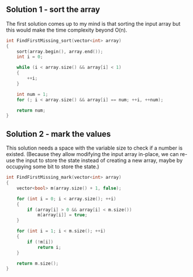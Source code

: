 ## Solution 1 - sort the array

The first solution comes up to my mind is that sorting the input array but this would make the time complexity beyond O(n).

```C++
int FindFirstMissing_sort(vector<int> array)
{
    sort(array.begin(), array.end());
    int i = 0;

    while (i < array.size() && array[i] < 1)
    {
        ++i;
    }

    int num = 1;
    for (; i < array.size() && array[i] == num; ++i, ++num);

    return num;
}
```

## Solution 2 - mark the values

This solution needs a space with the variable size to check if a number is existed.
(Because they allow modifying the input array in-place, we can re-use the input to store the state instead of creating a new array, maybe by occupying some bit to store the state.)

```C++
int FindFirstMissing_mark(vector<int> array)
{
    vector<bool> m(array.size() + 1, false);

    for (int i = 0; i < array.size(); ++i)
    {
        if (array[i] > 0 && array[i] < m.size())
            m[array[i]] = true;
    }

    for (int i = 1; i < m.size(); ++i)
    {
        if (!m[i])
            return i;
    }

    return m.size();
}
```
